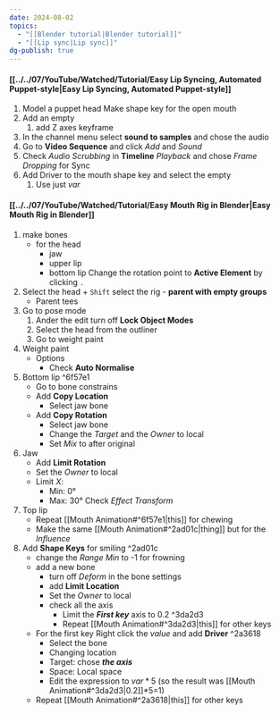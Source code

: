 ```yaml
---
date: 2024-08-02
topics:
  - "[[Blender tutorial|Blender tutorial]]"
  - "[[Lip sync|Lip sync]]"
dg-publish: true
---
```


#### [[../../07/YouTube/Watched/Tutorial/Easy Lip Syncing, Automated Puppet-style|Easy Lip Syncing, Automated Puppet-style]]
1. Model a puppet head
	Make shape key for the open mouth
2. Add an empty
	1. add Z axes keyframe
3. In the channel menu select **sound to samples** and chose the audio
4. Go to **Video Sequence** and click *Add* and *Sound* 
5. Check *Audio Scrubbing* in **Timeline** *Playback* and chose *Frame Dropping* for Sync
6. Add Driver to the mouth shape key and select the empty
	1. Use just $var$
#### [[../../07/YouTube/Watched/Tutorial/Easy Mouth Rig in Blender|Easy Mouth Rig in Blender]]
1. make bones 
	- for the head
		- jaw
		- upper lip
		- bottom lip
		Change the rotation point to **Active Element** by clicking `.` 
2. Select the head + `Shift` select the rig - **parent with empty groups**
	- Parent tees
3. Go to pose mode
	1. Ander the edit turn off **Lock Object Modes**
	2. Select the head from the outliner
	3. Go to weight paint
4. Weight paint
	- Options
		- Check **Auto Normalise**
5. Bottom lip ^6f57e1
	- Go to bone constrains
	- Add **Copy Location**
		- Select jaw bone
	- Add **Copy Rotation**
		- Select jaw bone
		- Change the *Target* and the *Owner* to local
		- Set *Mix* to after original
6. Jaw
	- Add **Limit Rotation**
	- Set  the *Owner* to local
	- Limit *X*:
		- Min: 0°
		- Max: 30°
		Check *Effect Transform*
7. Top lip 
	- Repeat [[Mouth Animation#^6f57e1|this]] for chewing
	- Make the same [[Mouth Animation#^2ad01c|thing]] but for the *Influence*
1. Add **Shape Keys** for smiling ^2ad01c
	- change the *Range Min* to -1 for frowning
	- add a new bone
		- turn off *Deform* in the bone settings
		- add **Limit Location**
		- Set  the *Owner* to local
		- check all the axis
			- Limit the ***First key*** axis to 0.2 ^3da2d3
			- Repeat [[Mouth Animation#^3da2d3|this]] for other keys
	- For the first key Right click the *value* and add **Driver** ^2a3618
		- Select the bone
		- Changing location
		- Target: chose ***the axis***
		- Space: Local space
		- Edit the expression to $var*5$ (so the result was [[Mouth Animation#^3da2d3|0.2]]*5=1)
	- Repeat [[Mouth Animation#^2a3618|this]] for other keys
